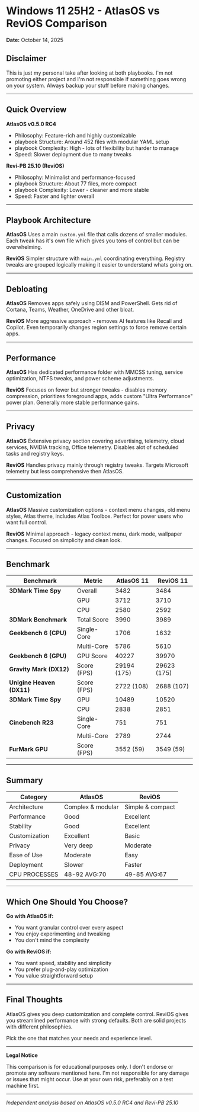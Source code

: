 # Windows 11 25H2 - AtlasOS vs ReviOS Comparison

**Date:** October 14, 2025

## Disclaimer

This is just my personal take after looking at both playbooks. I'm not promoting either project and I'm not responsible if something goes wrong on your system. Always backup your stuff before making changes.

---

## Quick Overview

**AtlasOS v0.5.0 RC4**
- Philosophy: Feature-rich and highly customizable
- playbook Structure: Around 452 files with modular YAML setup
- playbook Complexity: High - lots of flexibility but harder to manage
- Speed: Slower deployment due to many tweaks

**Revi-PB 25.10 (ReviOS)**
- Philosophy: Minimalist and performance-focused
- playbook Structure: About 77 files, more compact
- playbook Complexity: Lower - cleaner and more stable
- Speed: Faster and lighter overall

---

## Playbook Architecture

**AtlasOS**
Uses a main `custom.yml` file that calls dozens of smaller modules. Each tweak has it's own file which gives you tons of control but can be overwhelming.

**ReviOS**
Simpler structure with `main.yml` coordinating everything. Registry tweaks are grouped logically making it easier to understand whats going on.

---

## Debloating

**AtlasOS**
Removes apps safely using DISM and PowerShell. Gets rid of Cortana, Teams, Weather, OneDrive and other bloat.

**ReviOS**
More aggressive approach - removes AI features like Recall and Copilot. Even temporarily changes region settings to force remove certain apps.

---

## Performance

**AtlasOS**
Has dedicated performance folder with MMCSS tuning, service optimization, NTFS tweaks, and power scheme adjustments.

**ReviOS**
Focuses on fewer but stronger tweaks - disables memory compression, prioritizes foreground apps, adds custom "Ultra Performance" power plan. Generally more stable performance gains.

---

## Privacy

**AtlasOS**
Extensive privacy section covering advertising, telemetry, cloud services, NVIDIA tracking, Office telemetry. Disables alot of scheduled tasks and registry keys.

**ReviOS**
Handles privacy mainly through registry tweaks. Targets Microsoft telemetry but less comprehensive then AtlasOS.

---

## Customization

**AtlasOS**
Massive customization options - context menu changes, old menu styles, Atlas theme, includes Atlas Toolbox. Perfect for power users who want full control.

**ReviOS**
Minimal approach - legacy context menu, dark mode, wallpaper changes. Focused on simplicity and clean look.

---

## Benchmark

| Benchmark                         | Metric                 | AtlasOS 11 | ReviOS 11 |
|-----------------------------------|------------------------|-------------|------------|
| **3DMark Time Spy**    | Overall                | 3482        | 3484       |
|                                   | GPU                    | 3712        | 3710       |
|                                   | CPU                    | 2580        | 2592       |
| **3DMark Benchmark** | Total Score            | 3990        | 3989       |
| **Geekbench 6 (CPU)**     | Single-Core            | 1706        | 1632       |
|                                   | Multi-Core             | 5786        | 5610       |
| **Geekbench 6 (GPU)** | GPU Score          | 40227       | 39970      |
| **Gravity Mark (DX12)**           | Score (FPS)            | 29194 (175) | 29623 (175)|
| **Unigine Heaven (DX11)**         | Score (FPS)            | 2722 (108)  | 2688 (107) |
| **3DMark Time Spy**    | GPU                    | 10489       | 10520      |
|                                   | CPU                    | 2838        | 2851       |
| **Cinebench R23**                 | Single-Core            | 751         | 751        |
|                                   | Multi-Core             | 2789        | 2744       |
| **FurMark GPU**              | Score (FPS)            | 3552 (59)   | 3549 (59)  |

---

## Summary

| Category | AtlasOS | ReviOS |
|----------|---------|---------|
| Architecture | Complex & modular | Simple & compact |
| Performance | Good | Excellent |
| Stability | Good | Excellent |
| Customization | Excellent | Basic |
| Privacy | Very deep | Moderate |
| Ease of Use | Moderate | Easy |
| Deployment | Slower | Faster |
| CPU PROCESSES | 48-92 AVG:70 | 49-85 AVG:67 |

---

## Which One Should You Choose?

**Go with AtlasOS if:**
- You want granular control over every aspect
- You enjoy experimenting and tweaking
- You don't mind the complexity

**Go with ReviOS if:**
- You want speed, stability and simplicity
- You prefer plug-and-play optimization
- You value straightforward setup

---

## Final Thoughts

AtlasOS gives you deep customization and complete control. ReviOS gives you streamlined performance with strong defaults. Both are solid projects with different philosophies.

Pick the one that matches your needs and experience level.

---

**Legal Notice**

This comparison is for educational purposes only. I don't endorse or promote any software mentioned here. I'm not responsible for any damage or issues that might occur. Use at your own risk, preferably on a test machine first.

---

*Independent analysis based on AtlasOS v0.5.0 RC4 and Revi-PB 25.10*
